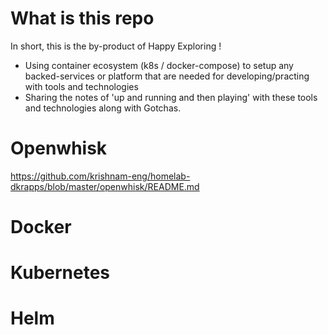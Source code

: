 # What is this repo
In short, this is the by-product of Happy Exploring !

* Using container ecosystem (k8s / docker-compose) to setup any backed-services or platform that are needed for developing/practing with tools and technologies 
* Sharing the notes of 'up and running and then playing' with these tools and technologies along with Gotchas. 

# Openwhisk 
https://github.com/krishnam-eng/homelab-dkrapps/blob/master/openwhisk/README.md

# Docker

# Kubernetes

# Helm
